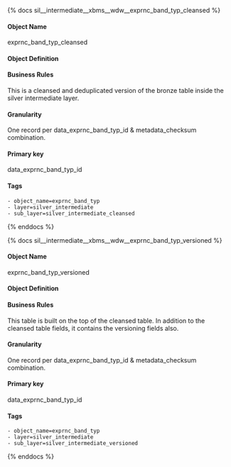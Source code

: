 {% docs sil__intermediate__xbms__wdw__exprnc_band_typ_cleansed %}

#### Object Name
exprnc_band_typ_cleansed

#### Object Definition


#### Business Rules
This is a cleansed and deduplicated version of the bronze table inside the silver intermediate layer.

#### Granularity
One record per data_exprnc_band_typ_id & metadata_checksum combination.

#### Primary key
data_exprnc_band_typ_id

#### Tags
    - object_name=exprnc_band_typ
    - layer=silver_intermediate
    - sub_layer=silver_intermediate_cleansed

{% enddocs %}

{% docs sil__intermediate__xbms__wdw__exprnc_band_typ_versioned %}

#### Object Name
exprnc_band_typ_versioned

#### Object Definition


#### Business Rules
This table is built on the top of the cleansed table. In addition to the cleansed table fields, it contains the versioning fields also.

#### Granularity
One record per data_exprnc_band_typ_id & metadata_checksum combination.

#### Primary key
data_exprnc_band_typ_id

#### Tags
    - object_name=exprnc_band_typ
    - layer=silver_intermediate
    - sub_layer=silver_intermediate_versioned

{% enddocs %}